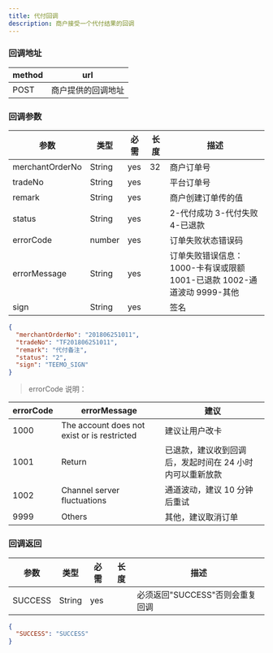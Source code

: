 ```yaml
---
title: 代付回调
description: 商户接受一个代付结果的回调
---
```


### 回调地址

| method | url                |
| ------ | ------------------ |
| POST   | 商户提供的回调地址 |

### 回调参数

| 参数            | 类型   | 必需 | 长度 | 描述                                                                    |
| --------------- | ------ | ---- | ---- | ----------------------------------------------------------------------- |
| merchantOrderNo | String | yes  | 32   | 商户订单号                                                              |
| tradeNo         | String | yes  |      | 平台订单号                                                              |
| remark          | String | yes  |      | 商户创建订单传的值                                                      |
| status          | String | yes  |      | 2-代付成功 3-代付失败 4-已退款                                          |
| errorCode       | number | yes  |      | 订单失败状态错误码                                                      |
| errorMessage    | String | yes  |      | 订单失败错误信息：1000-卡有误或限额 1001-已退款 1002-通道波动 9999-其他 |
| sign            | String | yes  |      | 签名                                                                    |

```json title=回调示例
{
  "merchantOrderNo": "201806251011",
  "tradeNo": "TF201806251011",
  "remark": "代付备注",
  "status": "2",
  "sign": "TEEMO_SIGN"
}
```

> errorCode 说明：

| errorCode | errorMessage                                | 建议                                                     |
| --------- | ------------------------------------------- | -------------------------------------------------------- |
| 1000      | The account does not exist or is restricted | 建议让用户改卡                                           |
| 1001      | Return                                      | 已退款，建议收到回调后，发起时间在 24 小时内可以重新放款 |
| 1002      | Channel server fluctuations                 | 通道波动，建议 10 分钟后重试                             |
| 9999      | Others                                      | 其他，建议取消订单                                       |

### 回调返回

| 参数    | 类型   | 必需 | 长度 | 描述                            |
| ------- | ------ | ---- | ---- | ------------------------------- |
| SUCCESS | String | yes  |      | 必须返回"SUCCESS"否则会重复回调 |

```json title=回调示例
{
  "SUCCESS": "SUCCESS"
}
```
